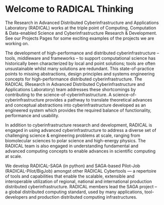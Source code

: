 # Welcome to RADICAL Thinking
The Research in Advanced Distributed Cyberinfrastructure and Applications Laboratory (RADICAL) works at the triple point of Computing, Computation & Data-enabled Science and Cyberinfrastructure Research & Development. See our Projects Pages for some exciting examples of the projects we are working on.

The development of high-performance and distributed cyberinfrastructure – tools, middleware and frameworks – to support computational science has historically been characterized by local and point solutions; tools are often unsustainable whilst many solutions are redundant. This state-of-practice points to missing abstractions, design principles and systems engineering concepts for high-performance distributed cyberinfrastructure. The RADICAL (Research in Advanced Distributed Cyberinfrastructure and Applications Laboratory) team addresses these shortcomings by contributing to the science-of-cyberinfrastructure. A science-of-cyberinfrastructure provides a pathway to translate theoretical advances and conceptual abstractions into cyberinfrastructure developed as an engineered system which provides the required balance of functionality, performance and usability.

In addition to cyberinfrastructure research and development, RADICAL is engaged in using advanced cyberinfrastructure to address a diverse set of challenging science & engineering problems at scale, ranging from biomolecular sciences to polar science and high-energy physics. The RADICAL team is also engaged in understanding fundamental and advanced computing concepts to enable advances in scientific computing at scale.

We develop RADICAL-SAGA (in python) and SAGA-based Pilot-Job (RADICAL-Pilot/BigJob) amongst other RADICAL Cybertools — a repertoire of  tools and capabilities that enable the scalable, extensible and interoperable utilization of regional, national and international production distributed cyberinfrastructure.  RADICAL members lead the SAGA project – a global distributed computing standard, used by many applications, tool-developers and production distributed computing infrastructures. 
